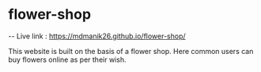 # flower-shop
-- Live link : https://mdmanik26.github.io/flower-shop/

This website is built on the basis of a flower shop. Here common users can buy flowers online as per their wish.
